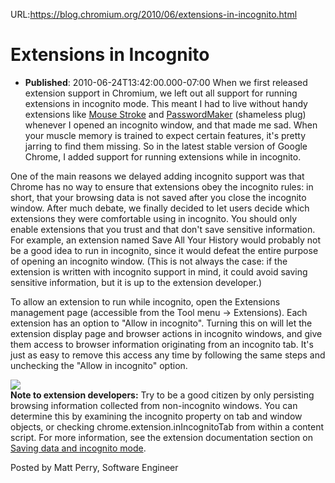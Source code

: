 URL:https://blog.chromium.org/2010/06/extensions-in-incognito.html
# Extensions in Incognito
- **Published**: 2010-06-24T13:42:00.000-07:00
When we first released extension support in Chromium, we left out all support for running extensions in incognito mode. This meant I had to live without handy extensions like [Mouse Stroke](https://chrome.google.com/extensions/detail/aeaoofnhgocdbnbeljkmbjdmhbcokfdb) and [PasswordMaker](https://chrome.google.com/extensions/detail/doblembglfahhpiilfhajboogopikhcm) (shameless plug) whenever I opened an incognito window, and that made me sad. When your muscle memory is trained to expect certain features, it's pretty jarring to find them missing. So in the latest stable version of Google Chrome, I added support for running extensions while in incognito.  
  
One of the main reasons we delayed adding incognito support was that Chrome has no way to ensure that extensions obey the incognito rules: in short, that your browsing data is not saved after you close the incognito window. After much debate, we finally decided to let users decide which extensions they were comfortable using in incognito. You should only enable extensions that you trust and that don't save sensitive information. For example, an extension named Save All Your History would probably not be a good idea to run in incognito, since it would defeat the entire purpose of opening an incognito window. (This is not always the case: if the extension is written with incognito support in mind, it could avoid saving sensitive information, but it is up to the extension developer.)  
  
To allow an extension to run while incognito, open the Extensions management page (accessible from the Tool menu -> Extensions). Each extension has an option to "Allow in incognito". Turning this on will let the extension display page and browser actions in incognito windows, and give them access to browser information originating from an incognito tab. It's just as easy to remove this access any time by following the same steps and unchecking the "Allow in incognito" option.  
  
[![](https://blogger.googleusercontent.com/img/b/R29vZ2xl/AVvXsEiWclmlfw7y_9B2Wm_axDXGGh9zn4CnVBrXGyCV-7Uc7h2ACeB8wkSBEAEKbs0fWz0owERY2-DllACBFOOvSkZDsyO4o05RRYye2E1AxGmUJTj1EGYarMsKfD9p1hrUNh2f-P6gN7llmFRm/s1600/Incognito.png)](https://blogger.googleusercontent.com/img/b/R29vZ2xl/AVvXsEiWclmlfw7y_9B2Wm_axDXGGh9zn4CnVBrXGyCV-7Uc7h2ACeB8wkSBEAEKbs0fWz0owERY2-DllACBFOOvSkZDsyO4o05RRYye2E1AxGmUJTj1EGYarMsKfD9p1hrUNh2f-P6gN7llmFRm/s1600/Incognito.png)  
**Note to extension developers:** Try to be a good citizen by only persisting browsing information collected from non-incognito windows. You can determine this by examining the incognito property on tab and window objects, or checking chrome.extension.inIncognitoTab from within a content script. For more information, see the extension documentation section on [Saving data and incognito mode](http://code.google.com/chrome/extensions/trunk/overview.html#incognito).  
  
Posted by Matt Perry, Software Engineer 